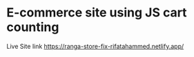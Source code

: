 # E-commerce site using JS cart counting 

Live Site link
https://ranga-store-fix-rifatahammed.netlify.app/
